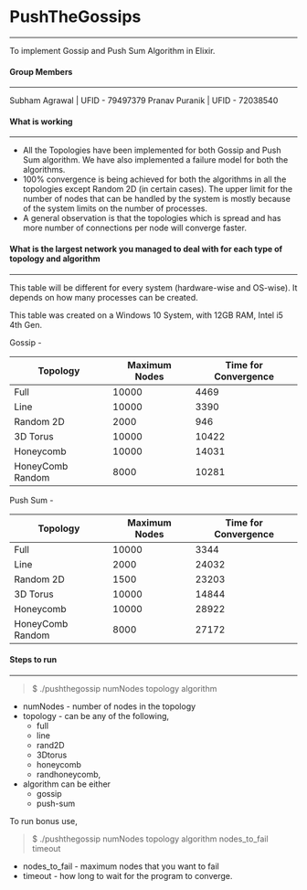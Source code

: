 # PushTheGossips
------------

To implement Gossip and Push Sum Algorithm in Elixir.

#### Group Members
------------
Subham Agrawal | UFID - 79497379
Pranav Puranik | UFID - 72038540

#### What is working
------------

- All the Topologies have been implemented for both Gossip and Push Sum algorithm. We have also implemented a failure model for both the algorithms.
- 100% convergence is being achieved for both the algorithms in all the topologies except Random 2D (in certain cases). The upper limit for the number of nodes that can be handled by the system is mostly because of the system limits on the number of processes.
- A general observation is that the topologies which is spread and has more number of connections per node will converge faster.


#### What is the largest network you managed to deal with for each type of topology and algorithm
--------------

This table will be different for every system (hardware-wise and OS-wise). It depends on how many processes can be created.

This table was created on a Windows 10 System, with 12GB RAM, Intel i5 4th Gen.

Gossip -

| Topology | Maximum Nodes |  Time for Convergence |
| ------------- | ------------- | --------- |
| Full  | 10000  | 4469 |
| Line  | 10000  | 3390 |
| Random 2D  | 2000  | 946 |
| 3D Torus  | 10000  | 10422 |
| Honeycomb  | 10000  | 14031 |
| HoneyComb Random | 8000  | 10281 |

Push Sum -

| Topology | Maximum Nodes |  Time for Convergence |
| ------------- | ------------- | --------- |
| Full  | 10000  | 3344 |
| Line  | 2000  | 24032 |
| Random 2D  | 1500  | 23203 |
| 3D Torus  | 10000 | 14844 |
| Honeycomb  | 10000  | 28922 |
| HoneyComb Random | 8000  | 27172 |

#### Steps to run
--------------

> $ ./pushthegossip numNodes topology algorithm

- numNodes - number of nodes in the topology
- topology - can be any of the following,
	- full
	- line
	- rand2D
	- 3Dtorus
	- honeycomb
	- randhoneycomb,
- algorithm can be either
	- gossip
	- push-sum


To run bonus use,
> $ ./pushthegossip numNodes topology algorithm nodes_to_fail timeout

- nodes_to_fail - maximum nodes that you want to fail
- timeout - how long to wait for the program to converge.
